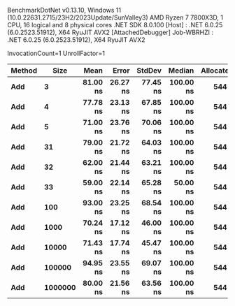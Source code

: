 
BenchmarkDotNet v0.13.10, Windows 11 (10.0.22631.2715/23H2/2023Update/SunValley3)
AMD Ryzen 7 7800X3D, 1 CPU, 16 logical and 8 physical cores
.NET SDK 8.0.100
  [Host]     : .NET 6.0.25 (6.0.2523.51912), X64 RyuJIT AVX2 [AttachedDebugger]
  Job-WBRHZI : .NET 6.0.25 (6.0.2523.51912), X64 RyuJIT AVX2

InvocationCount=1  UnrollFactor=1  

 Method | Size    | Mean     | Error    | StdDev   | Median    | Allocated |
------- |-------- |---------:|---------:|---------:|----------:|----------:|
 **Add**    | **3**       | **81.00 ns** | **26.27 ns** | **77.45 ns** | **100.00 ns** |     **544 B** |
 **Add**    | **4**       | **77.78 ns** | **23.13 ns** | **67.85 ns** | **100.00 ns** |     **544 B** |
 **Add**    | **5**       | **71.00 ns** | **23.76 ns** | **70.06 ns** | **100.00 ns** |     **544 B** |
 **Add**    | **31**      | **79.00 ns** | **21.72 ns** | **64.03 ns** | **100.00 ns** |     **544 B** |
 **Add**    | **32**      | **62.00 ns** | **21.44 ns** | **63.21 ns** | **100.00 ns** |     **544 B** |
 **Add**    | **33**      | **59.00 ns** | **22.14 ns** | **65.28 ns** |  **50.00 ns** |     **544 B** |
 **Add**    | **100**     | **93.00 ns** | **23.25 ns** | **68.54 ns** | **100.00 ns** |     **544 B** |
 **Add**    | **1000**    | **70.24 ns** | **17.12 ns** | **46.00 ns** | **100.00 ns** |     **544 B** |
 **Add**    | **10000**   | **71.43 ns** | **17.74 ns** | **45.47 ns** | **100.00 ns** |     **544 B** |
 **Add**    | **100000**  | **94.95 ns** | **23.55 ns** | **69.07 ns** | **100.00 ns** |     **544 B** |
 **Add**    | **1000000** | **80.00 ns** | **21.56 ns** | **63.56 ns** | **100.00 ns** |     **544 B** |
